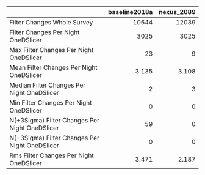 |                                                |   baseline2018a |   nexus_2089 |
|:-----------------------------------------------|----------------:|-------------:|
| Filter Changes Whole Survey                    |       10644     |    12039     |
| Filter Changes Per Night OneDSlicer            |        3025     |     3025     |
| Max Filter Changes Per Night OneDSlicer        |          23     |        9     |
| Mean Filter Changes Per Night OneDSlicer       |           3.135 |        3.108 |
| Median Filter Changes Per Night OneDSlicer     |           2     |        3     |
| Min Filter Changes Per Night OneDSlicer        |           0     |        0     |
| N(+3Sigma) Filter Changes Per Night OneDSlicer |          59     |        0     |
| N(-3Sigma) Filter Changes Per Night OneDSlicer |           0     |        0     |
| Rms Filter Changes Per Night OneDSlicer        |           3.471 |        2.187 |
